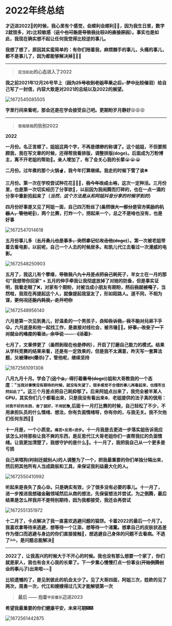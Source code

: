 # 2022年终总结

**才迈进2022🐯的时候，我心里有个感觉，会顺利会顺利💭💭，因为我生日里，数字2就很多，对`2`比较敏感（~~这个也可能是导致我比较2的直接原因~~）。事实也是如此，我现在确实想不起让任何我觉得比较逆的事儿。**

**我想了想了，原因其实蛮简单的：有你们陪着我，麻烦棘手的事儿，头痛的事儿，都不是事儿了，因为都能够解决掉**🥰🥰🥰

****

> **`应当如此`的心态进入了2022**

**我之前2021年12月26号早上（~~因为25号收到老姐苹果之后，梦中比较催泪~~）给自己写了一封信，内容大致是对2021的总结以及2022的展望。**

![1672545085505](E:\文档_Typora\总结相关\2022年终总结.assets\1672545085505.png)

**字里行间来看呢，那会还是在学会接受自己吧。更期盼岁月静好**😝😝😝

****

>**`悠哉悠哉`的告别2022**

**2022**

**一月份。名正言顺了，姐姐这两个字，不再是缥缈的称谓了。这个姐姐，不但要照顾我，我在写文章的时候，还得帮我看排版，调整排版(doge)。后面成为万粉博主，离不开老姐的帮助💐。亲人增加了，有了会关心我的长辈**😭😭😭

**二月份。过年煮的那个火锅🫕，我今年打算继续。我走的时候下雪了诶❄**

**三月份。第一次在学校尝试种花花🌷🌷🌷，~~我今年改成土培~~，这次一定种活。三月份里，也是第一次切实经历了分享欲📱，以前因为我闹腾而打碎的，也在一点一滴的分享中重新拾起来了（*当然，这个方法是从和阿姐抖音分享的时候学到的*）**

**四月份好事是又见了阿姐一面，自己四万粉丝了(~~虽然很大一部分是官方奖励的机器人，管他呢🐾~~)，两个比赛，打炸一个，捞起来一个，总之不是啥也没有，也是好事**

![1672547014618](E:\文档_Typora\总结相关\2022年终总结.assets\1672547014618.png)

**五月份事儿多（~~五月勇儿也是事多，突然拿记忆攻击他(doge)~~）。第一次被老姐带着去看电影，以前呢，自己一个人去的时候居多。和凯儿代江去看过一次漫威的电影。**

![1672548250903](E:\文档_Typora\总结相关\2022年终总结.assets\1672548250903.png)

**五月了，我这儿有个孽缘，~~导致我八九十月差点把自己耗死了~~，羊女士在一月的那句"我想带你回家" + 五月的伸手牵我让我彻底放掉了对她的防备，但是事实证明，我看走眼了❌，对家有个期盼，对被当成小朋友有期盼，~~然后我就被嘎了~~，当然啦，我现在再提起这个人，就像提起我室友了，形如陌路人。道不同，不相为谋，~~更何况还能内耗我，走开吧你~~**

![1672548956140](E:\文档_Typora\总结相关\2022年终总结.assets\1672548956140.png)



**六月是第一次见到勇儿，好温柔的一个男孩子，~~良知告诉我，我不能对兄弟下手~~😛。六月底是和他一起找工作，是直接对线社会，被吊锤🤕🤕。~~好事，改变了一下对就业的难度的看法，余华说 —— 《活着》~~**

**七月了，文章停更了（~~虽然到现在也是停的~~），开启了打磨自己能力的模式。结果从学科竞赛的结果来看，还是有一定效果的，但是我不太满意，昨天写一套算法题，~~又被薄纱(爆杀)~~了，管他呢，继续坚持**

![1672561091308](E:\文档_Typora\总结相关\2022年终总结.assets\1672561091308.png)





**八月九月十月。学会了(~~这个`会`，得打着重号(doge)~~)姐和大哥教我的一个态度："`当我对事情没有期待的时候，就没有失望了。很多感觉不合理的事儿再看起来，也理所当然如此了`"。这三个月差点把自己耗抑郁了。后来阿姐点出来了，我完全被羊某人~~CPU~~，其实你们几个都看出来，只是我没有看出来**⛔。**老姐提供的法子真的很用：`对我不好的东西，舍了就好，不用犹豫`,后面十一月打比赛的时候，自己轻松了不少，不用承担队员的什么情绪、想法，你有负面情绪呀，你有你的，与我无关。我不欠他们任何东西**🤯🤯



**十一月是，一个小质变。`痛苦+反思=进步`。十一月我是去更进一步落实姐告诉我应该怎么对待那些让我不爽的东西，是反思代江大哥老姐你们一直帮我扛的负面情绪。让我更加清楚了，我想守护的是什么🤔。十一月了，我把我自己从一个更多是亏损**

**自己来喂狗(~~时刻迁就别人~~)的人调整为了一个，把我最重要的你们单独分隔出来，然后把其他所有人当成跳板和工具，来保证我利益最大化的人。**

![1672550410992](E:\文档_Typora\总结相关\2022年终总结.assets\1672550410992.png)

**听起来是丧失了良心😝。只是确实有效，少了很多没有必要的事儿。十一月了，进一步推进我想碰金融领域然后从商的想法，先保留想法并尝试，为之倒腾，最后结果是怎么样我并不是特别期待，因为我都接受，我还会再尝试**

![1672551351972](E:\文档_Typora\总结相关\2022年终总结.assets\1672551351972.png)



**十二月了，卡点解决了我一直喜欢逃避问题的猫饼。卡着2022的最后一个月了。我喜欢拿等待来逃避，想等待一个江添，想等待一个渚薰。想拿自己的皮肤状态差作为借口而逃避与身边的你们直接接触🤒，想逃避自己身体的问题不去看病。不逃了💦💦，是问题总能解决**🐇

****

 **2022了，让我高兴的时候大于不开心的时候。我也没有那么想要一个家了，你们就是家人，我也有会关心我的长辈了。下一步重心慢慢打点一份事业(~~开始倒腾创业的事儿了~~)出来啦~~**🥰

**比较遗憾的了，是见到彼此的机会太少了。见了大哥四面，阿姐三次，姓欧的见了两次，周勇一次，代江和嫂嫂得过几天才能解锁第一次**



> **最后 —— 抱着`平安喜乐`迈进2023**

**希望我最重要的你们健康平安，未来可期**🎆🎆

![1672561442875](E:\文档_Typora\总结相关\2022年终总结.assets\1672561442875.png)

